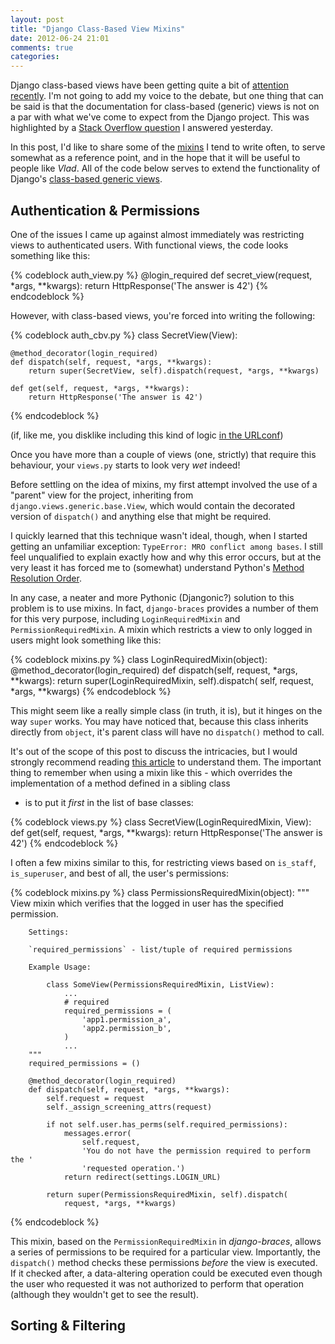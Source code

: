 ```yaml
---
layout: post
title: "Django Class-Based View Mixins"
date: 2012-06-24 21:01
comments: true
categories: 
---
```


Django class-based views have been getting quite a bit of
[attention][cbv-mistake] [recently][cbv-not-mistake].
I'm not going to add my voice to the debate, but one thing that can be said is
that the documentation for class-based (generic) views is not on a par with
what we've come to expect from the Django project. This was highlighted by
a [Stack Overflow question][so-q] I answered yesterday.

In this post, I'd like to share some of the [mixins][wiki-mixins] I tend to
write often, to serve somewhat as a reference point, and in the hope that it
will be useful to people like *Vlad*. All of the code below serves to extend
the functionality of Django's [class-based generic views][generic-views-docs].

Authentication & Permissions
----------------------------

One of the issues I came up against almost immediately was restricting views to
authenticated users. With functional views, the code looks something like this:

{% codeblock auth_view.py %}
@login_required
def secret_view(request, *args, **kwargs):
    return HttpResponse('The answer is 42')
{% endcodeblock %}

However, with class-based views, you're forced into writing the following:

{% codeblock auth_cbv.py %}
class SecretView(View):

    @method_decorator(login_required)
    def dispatch(self, request, *args, **kwargs):
        return super(SecretView, self).dispatch(request, *args, **kwargs)

    def get(self, request, *args, **kwargs):
        return HttpResponse('The answer is 42')
{% endcodeblock %}

(if, like me, you disklike including this kind of logic
[in the URLconf][decorate-urlconf])

Once you have more than a couple of views (one, strictly) that require this
behaviour, your ``views.py`` starts to look very *wet* indeed!

Before settling on the idea of mixins, my first attempt involved the use of
a "parent" view for the project, inheriting from
``django.views.generic.base.View``, which would contain the decorated version
of ``dispatch()`` and anything else that might be required.

I quickly learned that this technique wasn't ideal, though, when I started
getting an unfamiliar exception: ``TypeError: MRO conflict among bases``.
I still feel unqualified to explain exactly how and why this error occurs, but
at the very least it has forced me to (somewhat) understand Python's
[Method Resolution Order][mro-docs].

In any case, a neater and more Pythonic (Djangonic?) solution to this problem
is to use mixins. In fact, ``django-braces`` provides a number of them for this
very purpose, including ``LoginRequiredMixin`` and ``PermissionRequiredMixin``.
A mixin which restricts a view to only logged in users might look something
like this:

{% codeblock mixins.py %}
class LoginRequiredMixin(object):
    @method_decorator(login_required)
    def dispatch(self, request, *args, **kwargs):
        return super(LoginRequiredMixin, self).dispatch(
            self, request, *args, **kwargs)
{% endcodeblock %}

This might seem like a really simple class (in truth, it is), but it hinges on
the way ``super`` works. You may have noticed that, because this class inherits
directly from ``object``, it's parent class will have no ``dispatch()`` method
to call.

It's out of the scope of this post to discuss the intricacies, but I would
strongly recommend reading [this article][super-harmful] to understand them.
The important thing to remember when using a mixin like this - which overrides
the implementation of a method defined in a sibling class
- is to put it *first* in the list of base classes:

{% codeblock views.py %}
class SecretView(LoginRequiredMixin, View):
    def get(self, request, *args, **kwargs):
        return HttpResponse('The answer is 42')
{% endcodeblock %}

I often a few mixins similar to this, for restricting views based on
``is_staff``, ``is_superuser``, and best of all, the user's permissions:

{% codeblock mixins.py %}
    class PermissionsRequiredMixin(object):
        """
        View mixin which verifies that the logged in user has the specified
        permission.

        Settings:

        `required_permissions` - list/tuple of required permissions

        Example Usage:

            class SomeView(PermissionsRequiredMixin, ListView):
                ...
                # required
                required_permissions = (
                    'app1.permission_a',
                    'app2.permission_b',
                )
                ...
        """
        required_permissions = ()

        @method_decorator(login_required)
        def dispatch(self, request, *args, **kwargs):
            self.request = request
            self._assign_screening_attrs(request)

            if not self.user.has_perms(self.required_permissions):
                messages.error(
                    self.request,
                    'You do not have the permission required to perform the '
                    'requested operation.')
                return redirect(settings.LOGIN_URL)

            return super(PermissionsRequiredMixin, self).dispatch(
                request, *args, **kwargs)
{% endcodeblock %}

This mixin, based on the ``PermissionRequiredMixin`` in *django-braces*, allows
a series of permissions to be required for a particular view. Importantly, the
``dispatch()`` method checks these permissions *before* the view is executed.
If it checked after, a data-altering operation could be executed even though
the user who requested it was not authorized to perform that operation
(although they wouldn't get to see the result).

Sorting & Filtering
-------------------


[cbv-mistake]: http://lukeplant.me.uk/blog/posts/djangos-cbvs-were-a-mistake/
[cbv-not-mistake]: http://www.boredomandlaziness.org/2012/05/djangos-cbvs-are-not-mistake-but.html
[so-q]: http://stackoverflow.com/questions/11171813/how-to-use-named-group-with-generic-view
[super-harmful]: https://fuhm.net/super-harmful/
[wiki-mixins]: http://en.wikipedia.org/wiki/Mixin
[generic-views-docs]: https://docs.djangoproject.com/en/1.4/topics/class-based-views/
[decorate-urlconf]: https://docs.djangoproject.com/en/1.4/topics/class-based-views/#decorating-in-urlconf
[mro-docs]: http://www.python.org/getit/releases/2.3/mro/
